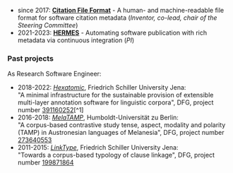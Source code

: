 - since 2017: [**Citation File Format**](https://citation-file-format.github.io/) -
A human- and machine-readable file format for software citation metadata (*Inventor, co-lead, chair of the Steering Committee*)
- 2021-2023: [**HERMES**](https://software-metadata.pub/) -
Automating software publication with rich metadata via continuous integration (*PI*)

### Past projects

As Research Software Engineer:

- 2018-2022: [*Hexatomic*](https://hexatomic.github.io), Friedrich Schiller University Jena:  
"A minimal infrastructure for the sustainable provision of extensible multi-layer annotation software for linguistic corpora", DFG, project number [391160252](https://gepris.dfg.de/gepris/projekt/391160252)[^1]
- 2016-2018: [*MelaTAMP*](https://www.projekte.hu-berlin.de/en/melatamp), Humboldt-Universität zu Berlin:  
"A corpus-based contrastive study tense, aspect, modality and polarity (TAMP) in Austronesian languages of Melanesia", DFG, project number [273640553](https://gepris.dfg.de/gepris/projekt/273640553)
- 2011-2015: [*LinkType*](https://linktype.iaa.uni-jena.de/), Friedrich Schiller University Jena:  
"Towards a corpus-based typology of clause linkage", DFG, project number [199871864](https://gepris.dfg.de/gepris/projekt/199871864)
